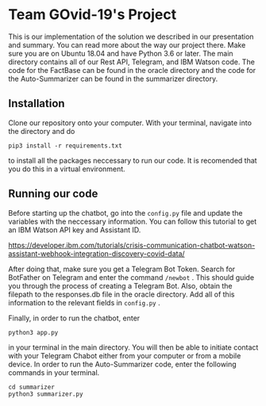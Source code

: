 # Team GOvid-19's Project

This is our implementation of the solution we described in our presentation and summary.  You can read more about the way our project there.  Make sure you are on Ubuntu 18.04 and have Python 3.6 or later.  The main directory contains all of our Rest API, Telegram, and IBM Watson code.  The code for the FactBase can be found in the oracle directory and the code for the Auto-Summarizer can be found in the summarizer directory.
  
## Installation  

Clone our repository onto your computer.  With your terminal, navigate into the directory and do

```
pip3 install -r requirements.txt 
```

to install all the packages neccessary to run our code.  It is recomended that you do this in a virtual environment.

## Running our code

Before starting up the chatbot, go into the `config.py` file and update the variables with the neccessary information.  You can follow this tutorial to get an IBM Watson API key and Assistant ID.

https://developer.ibm.com/tutorials/crisis-communication-chatbot-watson-assistant-webhook-integration-discovery-covid-data/

After doing that, make sure you get a Telegram Bot Token.  Search for BotFather on Telegram and enter the command `/newbot` .  This should guide you through the process of creating a Telegram Bot.  Also, obtain the filepath to the responses.db file in the oracle directory.  Add all of this information to the relevant fields in `config.py` .

Finally, in order to run the chatbot, enter 

```
python3 app.py
```

in your terminal in the main directory.  You will then be able to initiate contact with your Telegram Chabot either from your computer or from a mobile device.  In order to run the Auto-Summarizer code, enter the following commands in your terminal.

```
cd summarizer
python3 summarizer.py
```


